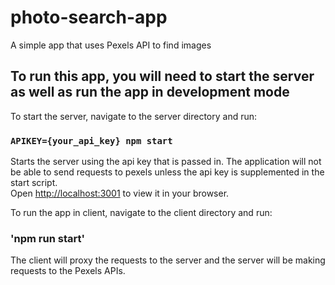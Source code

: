 # photo-search-app

A simple app that uses Pexels API to find images

## To run this app, you will need to start the server as well as run the app in development mode

To start the server, navigate to the server directory and run:

### `APIKEY={your_api_key} npm start`

Starts the server using the api key that is passed in. The application will not be able to send requests to pexels unless the api key is supplemented in the start script.\
Open [http://localhost:3001](http://localhost:3001) to view it in your browser.

To run the app in client, navigate to the client directory and run:

### 'npm run start'

The client will proxy the requests to the server and the server will be making requests to the Pexels APIs.
